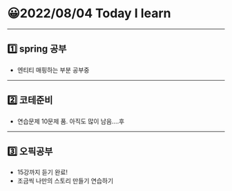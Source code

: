 # 😀2022/08/04 Today I learn
-------------------------
## 1️⃣ spring 공부
  * 엔티티 매핑하는 부분 공부중
------------------------
## 2️⃣ 코테준비
  * 연습문제 10문제 품. 아직도 많이 남음....후
-------------------------
## 3️⃣ 오픽공부
  * 15강까지 듣기 완료!
  * 조금씩 나만의 스토리 만들기 연습하기
